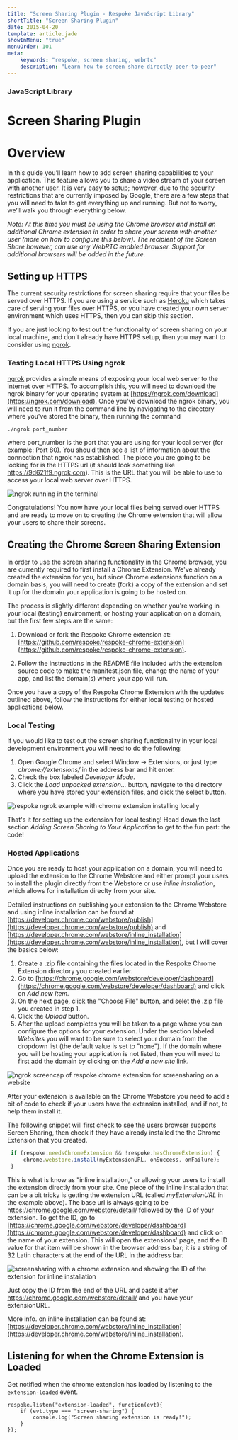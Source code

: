```yaml
---
title: "Screen Sharing Plugin - Respoke JavaScript Library"
shortTitle: "Screen Sharing Plugin"
date: 2015-04-20
template: article.jade
showInMenu: "true"
menuOrder: 101
meta:
    keywords: "respoke, screen sharing, webrtc"
    description: "Learn how to screen share directly peer-to-peer"
---
```


### JavaScript Library
# Screen Sharing Plugin

# Overview

In this guide you’ll learn how to add screen sharing capabilities to your application. This feature allows you to share
a video stream of your screen with another user. It is very easy to setup; however, due to the security restrictions
that are currently imposed by Google, there are a few steps that you will need to take to get everything up and running.
But not to worry, we’ll walk you through everything below.

*Note: At this time you must be using the Chrome browser and install an additional Chrome extension in order to share
your screen with another user (more on how to configure this below). The recipient of the Screen Share however, can use
any WebRTC enabled browser. Support for additional browsers will be added in the future.*


## Setting up HTTPS
The current security restrictions for screen sharing require that your files be served over HTTPS. If you are using a
service such as [Heroku](http://herokuapp.com/) which takes care of serving your files over HTTPS, or you have created
your own server environment which uses HTTPS, then you can skip this section.

If you are just looking to test out the functionality of screen sharing on your local machine, and don't already have
HTTPS setup, then you may want to consider using [ngrok](https://ngrok.com/).

### Testing Local HTTPS Using ngrok
[ngrok](https://ngrok.com/) provides a simple means of exposing your local web server to the internet over HTTPS. To
accomplish this, you will need to download the ngrok binary for your operating system at
[https://ngrok.com/download](https://ngrok.com/download). Once you've download the ngrok binary, you will need to run it
from the command line by navigating to the directory where you've stored the binary, then running the command

```
./ngrok port_number
```

where port_number is the port that you are using for your local server (for example: Port 80). You should then see a
list of information about the connection that ngrok has established. The piece you are going to be looking for is the
HTTPS url (it should look something like https://9d621f9.ngrok.com). This is the URL that you will be able to use to
access your local web server over HTTPS.

![ngrok running in the terminal](../../../images/ngrok-running.jpg)

Congratulations! You now have your local files being served over HTTPS and are ready to move on to creating the Chrome
extension that will allow your users to share their screens.


## Creating the Chrome Screen Sharing Extension
In order to use the screen sharing functionality in the Chrome browser, you are currently required to first install a
Chrome Extension. We've already created the extension for you, but since Chrome extensions function on a domain basis,
you will need to create (fork) a copy of the extension and set it up for the domain your application is going to be
hosted on.

The process is slightly different depending on whether you're working in your local (testing) environment, or hosting
your application on a domain, but the first few steps are the same:

1. Download or fork the Respoke Chrome extension at:
[https://github.com/respoke/respoke-chrome-extension](https://github.com/respoke/respoke-chrome-extension).

2. Follow the instructions in the README file included with the extension source code to make the manifest.json file,
change the name of your app, and list the domain(s) where your app will run.

Once you have a copy of the Respoke Chrome Extension with the updates outlined above, follow the instructions for either
local testing or hosted applications below.


### Local Testing
If you would like to test out the screen sharing functionality in your local development environment you will need to do
the following:


1. Open Google Chrome and select Window -> Extensions, or just type *chrome://extensions/* in the address bar and hit
enter.
2. Check the box labeled *Developer Mode*.
3. Click the *Load unpacked extension...* button, navigate to the directory where you have stored your extension files,
and click the select button.

![respoke ngrok example with chrome extension installing locally](../../../images/chrome-extension-local.jpg)

That's it for setting up the extension for local testing! Head down the last section *Adding Screen Sharing to Your
Application* to get to the fun part: the code!

### Hosted Applications
Once you are ready to host your application on a domain,  you will need to upload the extension to the Chrome Webstore
and either prompt your users to install the plugin directly from the Webstore or use *inline installation*, which allows
for installation direclty from your site.

Detailed instructions on publishing your extension to the Chrome Webstore and using inline installation can be found at
[https://developer.chrome.com/webstore/publish](https://developer.chrome.com/webstore/publish) and
[https://developer.chrome.com/webstore/inline_installation](https://developer.chrome.com/webstore/inline_installation),
but I will cover the basics below:

1. Create a .zip file containing the files located in the Respoke Chrome Extension directory you created earlier.
2. Go to [https://chrome.google.com/webstore/developer/dashboard](https://chrome.google.com/webstore/developer/dashboard)
and click on *Add new Item.*
3. On the next page, click the "Choose File" button, and selet the .zip file you created in step 1.
4. Click the *Upload* button.
5. After the upload completes you will be taken to a page where you can configure the options for your extension. Under
the section labeled *Websites* you will want to be sure to select your domain from the dropdown list (the default value
is set to "none"). If the domain where you will be hosting your application is not listed, then you will need to first
add the domain by clicking on the *Add a new site* link.

![ngrok screencap of respoke chrome extension for screensharing on a website](../../../images/chrome-extension-website.jpg)

After your extension is available on the Chrome Webstore you need to add a bit of code to check if your users have the
extension installed, and if not, to help them install it.

The following snippet will first check to see   the users browser supports Screen Sharing, then check if they have
already installed the the Chrome Extension that you created.

```javascript
 if (respoke.needsChromeExtension && !respoke.hasChromeExtension) {
     chrome.webstore.install(myExtensionURL, onSuccess, onFailure);
 }
```

This is what is know as "inline installation," or allowing your users to install the extension directly from your site.
One piece of the inline installation that can be a bit tricky is getting the extension URL (called *myExtensionURL* in
the example above). The base url is always going to be https://chrome.google.com/webstore/detail/ followed by the ID of
your extension. To get the ID, go to
[https://chrome.google.com/webstore/developer/dashboard](https://chrome.google.com/webstore/developer/dashboard) and
click on the name of your extension. This will open the extensions' page, and the ID value for that item will be shown
in the browser address bar; it is a string of 32 Latin characters at the end of the URL in the address bar.

![screensharing with a chrome extension and showing the ID of the extension for inline installation](../../../images/chrome-extension-id.jpg)

Just copy the ID from the end of the URL and paste it after https://chrome.google.com/webstore/detail/ and you have your
extensionURL.

More info. on inline installation can be found at:
[https://developer.chrome.com/webstore/inline_installation](https://developer.chrome.com/webstore/inline_installation).

## Listening for when the Chrome Extension is Loaded

Get notified when the chrome extension has loaded by listening to the `extension-loaded` event.

    respoke.listen("extension-loaded", function(evt){
        if (evt.type === "screen-sharing") {
            console.log("Screen sharing extension is ready!");
        }
    });

